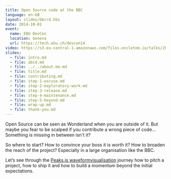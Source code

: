 ```yaml
---
title: Open Source code at the BBC
language: en-GB
layout: slides/bbcrd.hbs
date: 2014-10-01
event:
  name: EBU DevCon
  location: Geneva
  url: https://tech.ebu.ch/devcon14
video: https://s3.eu-central-1.amazonaws.com/files.oncletom.io/talks/2014/ebu-devcon.mp4
slides:
  - file: intro.md
  - file: abcd.md
  - file: ../../about-me.md
  - file: title.md
  - file: contributing.md
  - file: step-1-excuse.md
  - file: step-2-exploratory-work.md
  - file: step-3-release.md
  - file: step-4-maintenance.md
  - file: step-5-beyond.md
  - file: wrap-up.md
  - file: thank-you.md
---
```


Open Source can be seen as Wonderland when you are outside of it. But maybe you fear to be scalped if you contribute a wrong piece of code… Something is missing in between isn't it?

So where to start? How to convince your boss it is worth it? How  to broaden the reach of the project? Especially in a large organisation like the BBC.

Let’s see through the [Peaks.js waveformvisualisation](http://waveform.prototyping.bbc.co.uk) journey how to pitch a project, how to ship it and how to build a momentum beyond the initial expectations.
